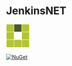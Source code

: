 # JenkinsNET

![JenkinsNET Logo](https://raw.githubusercontent.com/mattumotu/jenkinsnet/master/jenkinsnet.png "JenkinsNET Logo")

[![NuGet](https://img.shields.io/nuget/v/jenkinsnet.svg)](https://www.nuget.org/packages/JenkinsNET/)

